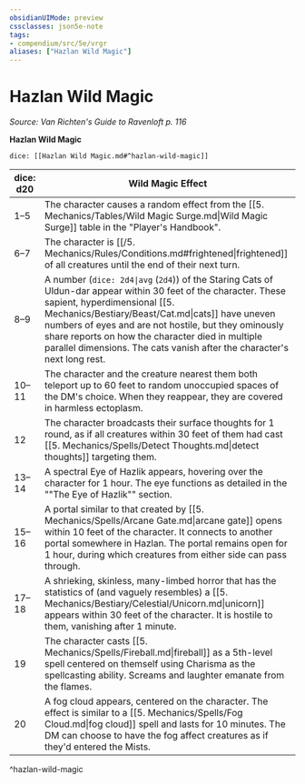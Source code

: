 ```yaml
---
obsidianUIMode: preview
cssclasses: json5e-note
tags:
- compendium/src/5e/vrgr
aliases: ["Hazlan Wild Magic"]
---
```

# Hazlan Wild Magic
*Source: Van Richten's Guide to Ravenloft p. 116* 

**Hazlan Wild Magic**

`dice: [[Hazlan Wild Magic.md#^hazlan-wild-magic]]`

| dice: d20 | Wild Magic Effect |
|-----------|-------------------|
| 1–5 | The character causes a random effect from the [[5. Mechanics/Tables/Wild Magic Surge.md\|Wild Magic Surge]] table in the "Player's Handbook". |
| 6–7 | The character is [[/5. Mechanics/Rules/Conditions.md#frightened\|frightened]] of all creatures until the end of their next turn. |
| 8–9 | A number (`dice: 2d4\|avg` (`2d4`)) of the Staring Cats of Uldun-dar appear within 30 feet of the character. These sapient, hyperdimensional [[5. Mechanics/Bestiary/Beast/Cat.md\|cats]] have uneven numbers of eyes and are not hostile, but they ominously share reports on how the character died in multiple parallel dimensions. The cats vanish after the character's next long rest. |
| 10–11 | The character and the creature nearest them both teleport up to 60 feet to random unoccupied spaces of the DM's choice. When they reappear, they are covered in harmless ectoplasm. |
| 12 | The character broadcasts their surface thoughts for 1 round, as if all creatures within 30 feet of them had cast [[5. Mechanics/Spells/Detect Thoughts.md\|detect thoughts]] targeting them. |
| 13–14 | A spectral Eye of Hazlik appears, hovering over the character for 1 hour. The eye functions as detailed in the ""The Eye of Hazlik"" section. |
| 15–16 | A portal similar to that created by [[5. Mechanics/Spells/Arcane Gate.md\|arcane gate]] opens within 10 feet of the character. It connects to another portal somewhere in Hazlan. The portal remains open for 1 hour, during which creatures from either side can pass through. |
| 17–18 | A shrieking, skinless, many-limbed horror that has the statistics of (and vaguely resembles) a [[5. Mechanics/Bestiary/Celestial/Unicorn.md\|unicorn]] appears within 30 feet of the character. It is hostile to them, vanishing after 1 minute. |
| 19 | The character casts [[5. Mechanics/Spells/Fireball.md\|fireball]] as a 5th-level spell centered on themself using Charisma as the spellcasting ability. Screams and laughter emanate from the flames. |
| 20 | A fog cloud appears, centered on the character. The effect is similar to a [[5. Mechanics/Spells/Fog Cloud.md\|fog cloud]] spell and lasts for 10 minutes. The DM can choose to have the fog affect creatures as if they'd entered the Mists. |
^hazlan-wild-magic